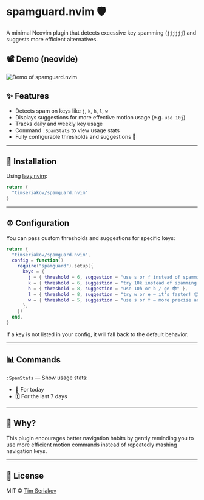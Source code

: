 # spamguard.nvim 🛡️

A minimal Neovim plugin that detects excessive key spamming (`jjjjjj`) and suggests more efficient alternatives.

## 📽️ Demo (neovide)

![Demo of spamguard.nvim](./demo.gif)

## ✨ Features

- Detects spam on keys like `j`, `k`, `h`, `l`, `w`
- Displays suggestions for more effective motion usage (e.g. `use 10j`)
- Tracks daily and weekly key usage
- Command `:SpamStats` to view usage stats
- Fully configurable thresholds and suggestions 🎯

---

## 🚀 Installation

Using [lazy.nvim](https://github.com/folke/lazy.nvim):

```lua
return {
  "timseriakov/spamguard.nvim"
}
```

---

## ⚙️ Configuration

You can pass custom thresholds and suggestions for specific keys:

```lua
return {
  "timseriakov/spamguard.nvim",
  config = function()
    require("spamguard").setup({
      keys = {
        j = { threshold = 6, suggestion = "use s or f instead of spamming jjjj 😎" },
        k = { threshold = 6, suggestion = "try 10k instead of spamming kkkk 😎" },
        h = { threshold = 8, suggestion = "use 10h or b / ge 😎" },
        l = { threshold = 8, suggestion = "try w or e — it's faster! 😎" },
        w = { threshold = 5, suggestion = "use s or f — more precise and quicker! 😎" },
      },
    })
  end,
}
```

If a key is not listed in your config, it will fall back to the default behavior.

---

## 📊 Commands

`:SpamStats` — Show usage stats:

- 📅 For today
- 🗓️ For the last 7 days

---

## 🧠 Why?

This plugin encourages better navigation habits by gently reminding you to use more efficient motion commands instead of repeatedly mashing navigation keys.

---

## 📄 License

MIT © [Tim Seriakov](https://github.com/timseriakov)

